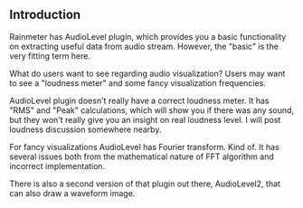 ## Introduction

Rainmeter has AudioLevel plugin, which provides you a basic functionality on extracting useful data from audio stream. However, the "basic" is the very fitting term here.

What do users want to see regarding audio visualization? Users may want to see a "loudness meter" and some fancy visualization frequencies.

AudioLevel plugin doesn't really have a correct loudness meter. It has "RMS" and "Peak" calculations, which will show you if there was any sound, but they won't really give you an insight on real loudness level. I will post loudness discussion somewhere nearby.

For fancy visualizations AudioLevel has Fourier transform. Kind of. It has several issues both from the mathematical nature of FFT algorithm and incorrect implementation.

There is also a second version of that plugin out there, AudioLevel2, that can also draw a waveform image.
